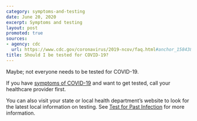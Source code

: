 ```yaml
---
category: symptoms-and-testing
date: June 20, 2020
excerpt: Symptoms and testing
layout: post
promoted: true
sources:
- agency: cdc
  url: https://www.cdc.gov/coronavirus/2019-ncov/faq.html#anchor_1584389201096
title: Should I be tested for COVID-19?
---
```


Maybe; not everyone needs to be tested for COVID-19.

If you have [symptoms of COVID-19](https://www.cdc.gov/coronavirus/2019-ncov/symptoms-testing/symptoms.html) and want to get tested, call your healthcare provider first.

You can also visit your state or local health department’s website to look for the latest local information on testing. See [Test for Past Infection](https://www.cdc.gov/coronavirus/2019-ncov/testing/serology-overview.html) for more information.